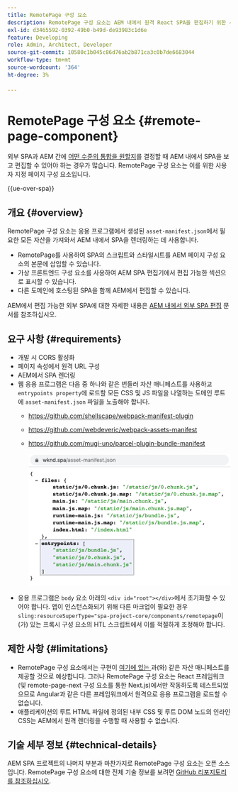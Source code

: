 ```yaml
---
title: RemotePage 구성 요소
description: RemotePage 구성 요소는 AEM 내에서 원격 React SPA을 편집하기 위한 사용자 지정 페이지 구성 요소입니다.
exl-id: d3465592-0392-49b0-b49d-de93983c1d6e
feature: Developing
role: Admin, Architect, Developer
source-git-commit: 10580c1b045c86d76ab2b871ca3c0b7de6683044
workflow-type: tm+mt
source-wordcount: '364'
ht-degree: 3%

---
```


# RemotePage 구성 요소 {#remote-page-component}

외부 SPA과 AEM 간에 [어떤 수준의 통합을 원할지](/help/implementing/developing/headful-headless.md)를 결정할 때 AEM 내에서 SPA을 보고 편집할 수 있어야 하는 경우가 많습니다. RemotePage 구성 요소는 이를 위한 사용자 지정 페이지 구성 요소입니다.

{{ue-over-spa}}

## 개요 {#overview}

RemotePage 구성 요소는 응용 프로그램에서 생성된 `asset-manifest.json`에서 필요한 모든 자산을 가져와서 AEM 내에서 SPA을 렌더링하는 데 사용합니다.

* RemotePage를 사용하여 SPA의 스크립트와 스타일시트를 AEM 페이지 구성 요소의 본문에 삽입할 수 있습니다.
* 가상 프론트엔드 구성 요소를 사용하여 AEM SPA 편집기에서 편집 가능한 섹션으로 표시할 수 있습니다.
* 다른 도메인에 호스팅된 SPA을 함께 AEM에서 편집할 수 있습니다.

AEM에서 편집 가능한 외부 SPA에 대한 자세한 내용은 [AEM 내에서 외부 SPA 편집](editing-external-spa.md) 문서를 참조하십시오.

## 요구 사항 {#requirements}

* 개발 시 CORS 활성화
* 페이지 속성에서 원격 URL 구성
* AEM에서 SPA 렌더링
* 웹 응용 프로그램은 다음 중 하나와 같은 번들러 자산 매니페스트를 사용하고 `entrypoints property`에 로드할 모든 CSS 및 JS 파일을 나열하는 도메인 루트에 `asset-manifest.json` 파일을 노출해야 합니다.
   * https://github.com/shellscape/webpack-manifest-plugin
   * https://github.com/webdeveric/webpack-assets-manifest
   * https://github.com/mugi-uno/parcel-plugin-bundle-manifest

     ![진입점 속성 예](assets/asset-manifest-entrypoints.png)
* 응용 프로그램은 `body` 요소 아래의 `<div id="root"></div>`에서 초기화할 수 있어야 합니다. 앱이 인스턴스화되기 위해 다른 마크업이 필요한 경우 `sling:resourceSuperType="spa-project-core/components/remotepage`이(가) 있는 프록시 구성 요소의 HTL 스크립트에서 이를 적절하게 조정해야 합니다.

## 제한 사항 {#limitations}

* RemotePage 구성 요소에서는 구현이 [여기에 있는 ](https://github.com/shellscape/webpack-manifest-plugin)과(와) 같은 자산 매니페스트를 제공할 것으로 예상합니다. 그러나 RemotePage 구성 요소는 React 프레임워크(및 remote-page-next 구성 요소를 통한 Next.js)에서만 작동하도록 테스트되었으므로 Angular과 같은 다른 프레임워크에서 원격으로 응용 프로그램을 로드할 수 없습니다.
* 애플리케이션의 루트 HTML 파일에 정의된 내부 CSS 및 루트 DOM 노드의 인라인 CSS는 AEM에서 원격 렌더링을 수행할 때 사용할 수 없습니다.

## 기술 세부 정보 {#technical-details}

AEM SPA 프로젝트의 나머지 부분과 마찬가지로 RemotePage 구성 요소는 오픈 소스입니다. RemotePage 구성 요소에 대한 전체 기술 정보를 보려면 [GitHub 리포지토리를 참조하십시오](https://github.com/adobe/aem-spa-project-core/tree/master/ui.apps/src/main/content/jcr_root/apps/spa-project-core/components/remotepage).
